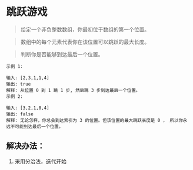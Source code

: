 # 跳跃游戏

> 给定一个非负整数数组，你最初位于数组的第一个位置。

> 数组中的每个元素代表你在该位置可以跳跃的最大长度。

> 判断你是否能够到达最后一个位置。

```
示例 1:

输入: [2,3,1,1,4]
输出: true
解释: 从位置 0 到 1 跳 1 步, 然后跳 3 步到达最后一个位置。
示例 2:

输入: [3,2,1,0,4]
输出: false
解释: 无论怎样，你总会到达索引为 3 的位置。但该位置的最大跳跃长度是 0 ， 所以你永远不可能到达最后一个位置。
```


## 解决办法：
1. 采用分治法，迭代开始
